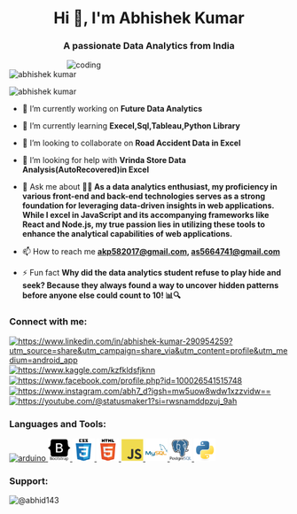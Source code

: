 <h1 align="center">Hi 👋, I'm Abhishek Kumar</h1>
<h3 align="center">A passionate Data Analytics from India</h3>

<img align="right" alt="coding" width="400" src="https://user-images.githubusercontent.com/55389276/140866485-8fb1c876-9a8f-4d6a-98dc-08c4981eaf70.gif">

<p align="left"> <img src="https://github.com/abhid143/abhid143&"alt="abhishek kumar" /> </p>
<p align="left"> <img src="[https://komarev.com/ghpvc/?username=ashutosh-pmishra&label=Profile%20views&color=0e75b6&style=flat](https://unsplash.com/photos/a-hacker-in-military-unifrorm-on-dark-web-cyberwar-concept-MZipVgacDso)" alt="abhishek kumar" /> </p>

- 🔭 I’m currently working on **Future Data Analytics**

- 🌱 I’m currently learning **Execel,Sql,Tableau,Python Library**

- 👯 I’m looking to collaborate on **Road Accident Data in Excel**

- 🤝 I’m looking for help with **Vrinda Store Data Analysis(AutoRecovered)in Excel**

- 💬 Ask me about **👨‍💻 As a data analytics enthusiast, my proficiency in various front-end and back-end technologies serves as a strong foundation for leveraging data-driven insights in web applications. While I excel in JavaScript and its accompanying frameworks like React and Node.js, my true passion lies in utilizing these tools to enhance the analytical capabilities of web applications.**

- 📫 How to reach me **akp582017@gmail.com, as5664741@gmail.com**

- ⚡ Fun fact **Why did the data analytics student refuse to play hide and seek? Because they always found a way to uncover hidden patterns before anyone else could count to 10! 📊🔍**

<h3 align="left">Connect with me:</h3>
<p align="left">
<a href="https://linkedin.com/in/https://www.linkedin.com/in/abhishek-kumar-290954259?utm_source=share&utm_campaign=share_via&utm_content=profile&utm_medium=android_app" target="blank"><img align="center" src="https://raw.githubusercontent.com/rahuldkjain/github-profile-readme-generator/master/src/images/icons/Social/linked-in-alt.svg" alt="https://www.linkedin.com/in/abhishek-kumar-290954259?utm_source=share&utm_campaign=share_via&utm_content=profile&utm_medium=android_app" height="30" width="40" /></a>
<a href="https://kaggle.com/https://www.kaggle.com/kzfkldsfjknn" target="blank"><img align="center" src="https://raw.githubusercontent.com/rahuldkjain/github-profile-readme-generator/master/src/images/icons/Social/kaggle.svg" alt="https://www.kaggle.com/kzfkldsfjknn" height="30" width="40" /></a>
<a href="https://fb.com/https://www.facebook.com/profile.php?id=100026541515748" target="blank"><img align="center" src="https://raw.githubusercontent.com/rahuldkjain/github-profile-readme-generator/master/src/images/icons/Social/facebook.svg" alt="https://www.facebook.com/profile.php?id=100026541515748" height="30" width="40" /></a>
<a href="https://instagram.com/https://www.instagram.com/abh7_d?igsh=mw5uow8wdw1xzzvidw==" target="blank"><img align="center" src="https://raw.githubusercontent.com/rahuldkjain/github-profile-readme-generator/master/src/images/icons/Social/instagram.svg" alt="https://www.instagram.com/abh7_d?igsh=mw5uow8wdw1xzzvidw==" height="30" width="40" /></a>
<a href="https://www.youtube.com/c/https://youtube.com/@statusmaker1?si=rwsnamddpzuj_9ah" target="blank"><img align="center" src="https://raw.githubusercontent.com/rahuldkjain/github-profile-readme-generator/master/src/images/icons/Social/youtube.svg" alt="https://youtube.com/@statusmaker1?si=rwsnamddpzuj_9ah" height="30" width="40" /></a>
</p>

<h3 align="left">Languages and Tools:</h3>
<p align="left"> <a href="https://www.arduino.cc/" target="_blank" rel="noreferrer"> <img src="https://cdn.worldvectorlogo.com/logos/arduino-1.svg" alt="arduino" width="40" height="40"/> </a> <a href="https://getbootstrap.com" target="_blank" rel="noreferrer"> <img src="https://raw.githubusercontent.com/devicons/devicon/master/icons/bootstrap/bootstrap-plain-wordmark.svg" alt="bootstrap" width="40" height="40"/> </a> <a href="https://www.w3schools.com/css/" target="_blank" rel="noreferrer"> <img src="https://raw.githubusercontent.com/devicons/devicon/master/icons/css3/css3-original-wordmark.svg" alt="css3" width="40" height="40"/> </a> <a href="https://www.w3.org/html/" target="_blank" rel="noreferrer"> <img src="https://raw.githubusercontent.com/devicons/devicon/master/icons/html5/html5-original-wordmark.svg" alt="html5" width="40" height="40"/> </a> <a href="https://developer.mozilla.org/en-US/docs/Web/JavaScript" target="_blank" rel="noreferrer"> <img src="https://raw.githubusercontent.com/devicons/devicon/master/icons/javascript/javascript-original.svg" alt="javascript" width="40" height="40"/> </a> <a href="https://www.mysql.com/" target="_blank" rel="noreferrer"> <img src="https://raw.githubusercontent.com/devicons/devicon/master/icons/mysql/mysql-original-wordmark.svg" alt="mysql" width="40" height="40"/> </a> <a href="https://www.postgresql.org" target="_blank" rel="noreferrer"> <img src="https://raw.githubusercontent.com/devicons/devicon/master/icons/postgresql/postgresql-original-wordmark.svg" alt="postgresql" width="40" height="40"/> </a> <a href="https://www.python.org" target="_blank" rel="noreferrer"> <img src="https://raw.githubusercontent.com/devicons/devicon/master/icons/python/python-original.svg" alt="python" width="40" height="40"/> </a> </p>

<h3 align="left">Support:</h3>
<p><a href="https://www.buymeacoffee.com/@abhid143"> <img align="left" src="https://cdn.buymeacoffee.com/buttons/v2/default-yellow.png" height="50" width="210" alt="@abhid143" /></a></p><br><br>
